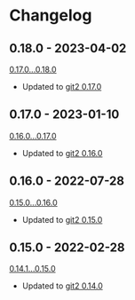 # Changelog

## 0.18.0 - 2023-04-02
[0.17.0...0.18.0](https://github.com/rust-lang/git2-rs/compare/git2-curl-0.17.0...git2-curl-0.18.0)

- Updated to [git2 0.17.0](../CHANGELOG.md#0170---2023-04-02)

## 0.17.0 - 2023-01-10
[0.16.0...0.17.0](https://github.com/rust-lang/git2-rs/compare/git2-curl-0.16.0...git2-curl-0.17.0)

- Updated to [git2 0.16.0](../CHANGELOG.md#0160---2023-01-10)

## 0.16.0 - 2022-07-28
[0.15.0...0.16.0](https://github.com/rust-lang/git2-rs/compare/git2-curl-0.15.0...git2-curl-0.16.0)

- Updated to [git2 0.15.0](../CHANGELOG.md#0150---2022-07-28)

## 0.15.0 - 2022-02-28
[0.14.1...0.15.0](https://github.com/rust-lang/git2-rs/compare/git2-curl-0.14.1...git2-curl-0.15.0)

- Updated to [git2 0.14.0](../CHANGELOG.md#0140---2022-02-24)
